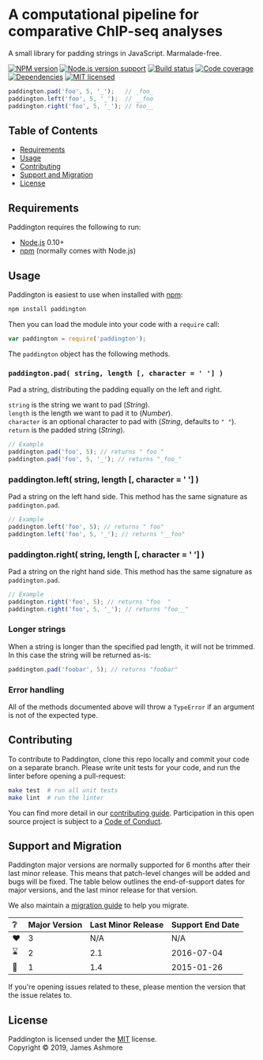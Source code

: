 A computational pipeline for comparative ChIP-seq analyses
==========================================================

A small library for padding strings in JavaScript. Marmalade-free.

[![NPM version][shield-npm]](#)
[![Node.js version support][shield-node]](#)
[![Build status][shield-build]](#)
[![Code coverage][shield-coverage]](#)
[![Dependencies][shield-dependencies]](#)
[![MIT licensed][shield-license]](#)

```js
paddington.pad('foo', 5, '_');   // _foo_
paddington.left('foo', 5, '_');  // __foo
paddington.right('foo', 5, '_'); // foo__
```

Table of Contents
-----------------

  * [Requirements](#requirements)
  * [Usage](#usage)
  * [Contributing](#contributing)
  * [Support and Migration](#support-and-migration)
  * [License](#license)


Requirements
------------

Paddington requires the following to run:

  * [Node.js][node] 0.10+
  * [npm][npm] (normally comes with Node.js)


Usage
-----

Paddington is easiest to use when installed with [npm][npm]:

```sh
npm install paddington
```

Then you can load the module into your code with a `require` call:

```js
var paddington = require('paddington');
```

The `paddington` object has the following methods.

### `paddington.pad( string, length [, character = ' '] )`

Pad a string, distributing the padding equally on the left and right.

`string` is the string we want to pad (_String_).  
`length` is the length we want to pad it to (_Number_).  
`character` is an optional character to pad with (_String_, defaults to `" "`).  
`return` is the padded string (_String_).

```js
// Example
paddington.pad('foo', 5); // returns " foo "
paddington.pad('foo', 5, '_'); // returns "_foo_"
```

### paddington.left( string, length [, character = ' '] )

Pad a string on the left hand side. This method has the same signature as `paddington.pad`.

```js
// Example
paddington.left('foo', 5); // returns " foo"
paddington.left('foo', 5, '_'); // returns "__foo"
```

### paddington.right( string, length [, character = ' '] )

Pad a string on the right hand side. This method has the same signature as `paddington.pad`.

```js
// Example
paddington.right('foo', 5); // returns "foo  "
paddington.right('foo', 5, '_'); // returns "foo__"
```

### Longer strings

When a string is longer than the specified pad length, it will not be trimmed. In this case the string will be returned as-is:

```js
paddington.pad('foobar', 5); // returns "foobar"
```

### Error handling

All of the methods documented above will throw a `TypeError` if an argument is not of the expected type.


Contributing
------------

To contribute to Paddington, clone this repo locally and commit your code on a separate branch. Please write unit tests for your code, and run the linter before opening a pull-request:

```sh
make test  # run all unit tests
make lint  # run the linter
```

You can find more detail in our [contributing guide](#). Participation in this open source project is subject to a [Code of Conduct](#).


Support and Migration
---------------------

Paddington major versions are normally supported for 6 months after their last minor release. This means that patch-level changes will be added and bugs will be fixed. The table below outlines the end-of-support dates for major versions, and the last minor release for that version.

We also maintain a [migration guide](#) to help you migrate.

| :grey_question: | Major Version | Last Minor Release | Support End Date |
| :-------------- | :------------ | :----------------- | :--------------- |
| :heart:         | 3             | N/A                | N/A              |
| :hourglass:     | 2             | 2.1                | 2016-07-04       |
| :no_entry_sign: | 1             | 1.4                | 2015-01-26       |

If you're opening issues related to these, please mention the version that the issue relates to.


License
-------

Paddington is licensed under the [MIT](#) license.  
Copyright &copy; 2019, James Ashmore

[node]: https://nodejs.org/
[npm]: https://www.npmjs.com/
[shield-coverage]: https://img.shields.io/badge/coverage-100%25-brightgreen.svg
[shield-dependencies]: https://img.shields.io/badge/dependencies-up%20to%20date-brightgreen.svg
[shield-license]: https://img.shields.io/badge/license-MIT-blue.svg
[shield-node]: https://img.shields.io/badge/node.js%20support-0.10–5-brightgreen.svg
[shield-npm]: https://img.shields.io/badge/npm-v3.2.0-blue.svg
[shield-build]: https://img.shields.io/badge/build-passing-brightgreen.svg